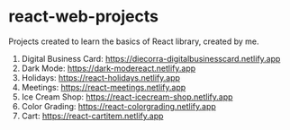 # react-web-projects

Projects created to learn the basics of React library, created by me.<br>

1. Digital Business Card: https://diecorra-digitalbusinesscard.netlify.app
2. Dark Mode: https://dark-modereact.netlify.app
3. Holidays: https://react-holidays.netlify.app
4. Meetings: https://react-meetings.netlify.app
5. Ice Cream Shop: https://react-icecream-shop.netlify.app
6. Color Grading: https://react-colorgrading.netlify.app
7. Cart: https://react-cartitem.netlify.app
